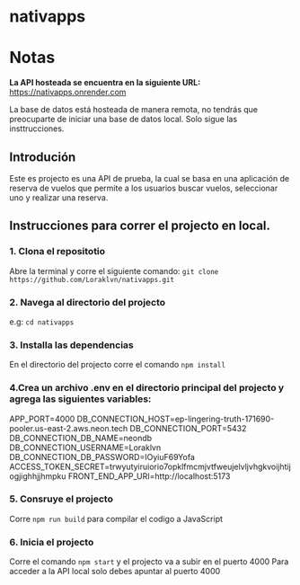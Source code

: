 # nativapps

# Notas
**La API hosteada se encuentra en la siguiente URL:** https://nativapps.onrender.com

La base de datos está hosteada de manera remota, no tendrás que preocuparte de iniciar una base de datos local.
Solo sigue las insttrucciones.

## Introdución
Este es projecto es una API de prueba, la cual se basa en una aplicación de reserva de vuelos que permite a los usuarios buscar
vuelos, seleccionar uno y realizar una reserva.

## Instrucciones para correr el projecto en local.

### 1. Clona el repositotio
Abre la terminal y corre el siguiente comando: `git clone https://github.com/Loraklvn/nativapps.git`
### 2. Navega al directorio del projecto
e.g: `cd nativapps`
### 3. Installa las dependencias 
En el directorio del projecto corre el comando `npm install`
### 4.Crea un archivo .env en el directorio principal del projecto y agrega las siguientes variables:
APP_PORT=4000
DB_CONNECTION_HOST=ep-lingering-truth-171690-pooler.us-east-2.aws.neon.tech
DB_CONNECTION_PORT=5432
DB_CONNECTION_DB_NAME=neondb
DB_CONNECTION_USERNAME=Loraklvn
DB_CONNECTION_DB_PASSWORD=IOyiuF69Yofa
ACCESS_TOKEN_SECRET=trwyutyiruiorio7opklfmcmjvtfweujelvljvhgkvoijhtijogjighhjjhmpku
FRONT_END_APP_URI=http://localhost:5173
### 5. Consruye el projecto
Corre `npm run build` para compilar el codigo a JavaScript
### 6. Inicia el projecto
Corre el comando `npm start` y el projecto va a subir en el puerto 4000
Para acceder a la API local solo debes apuntar al puerto 4000

